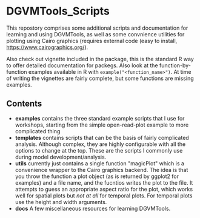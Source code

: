 # DGVMTools_Scripts

This repostory comprises some additional scripts and documentation for learning and using DGVMTools, as well as some convnience utilities for plotting using Cairo graphics (requires external code (easy to install, https://www.cairographics.org/).

Also check out vignette included in the package, this is the standard R way to offer detailed documentation for packegs. Also look at the function-by-function examples available in R with `example("<function_name>")`.  At time of writing the vignettes are fairly complete, but some functions are missing examples.

## Contents

* **examples** contains the three standard example scripts that I use for workshops, starting from the simple open-read-plot example to more complicated thing
* **templates** contains scripts that can be the basis of fairly complicated analysis.  Although complex, they are highly configurable with all the options to change at the top.  These are the scripts I commonly use during model development/analysis.
* **utils** currently just contains a single function "magicPlot" which is a convenience wrapper to the Cairo graphics backend.  The idea is that you throw the function a plot object (as is returned by ggplot2 for examples) and a file name, and the fucntios writes the plot to the file.  It attempts to guess an appropriate aspect ratio for the plot, which works well for spatial plots but *not at all* for temporal plots.  For temporal plots use the height and width arguments.
* **docs** A few miscellaneous resources for learning DGVMTools.
